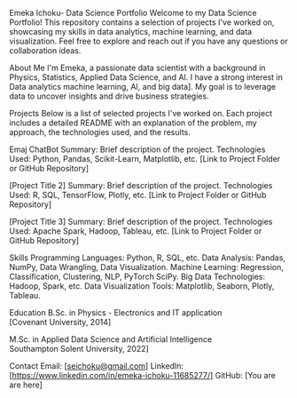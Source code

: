 Emeka Ichoku- Data Science Portfolio
Welcome to my Data Science Portfolio! This repository contains a selection of projects I've worked on, showcasing my skills in data analytics, machine learning, and data visualization. Feel free to explore and reach out if you have any questions or collaboration ideas.

About Me
I'm Emeka, a passionate data scientist with a background in Physics, Statistics, Applied Data Science, and AI. I have a strong interest in Data analytics machine learning, AI, and big data]. My goal is to leverage data to uncover insights and drive business strategies.

Projects
Below is a list of selected projects I've worked on. Each project includes a detailed README with an explanation of the problem, my approach, the technologies used, and the results.

Emaj ChatBot
Summary: Brief description of the project.
Technologies Used: Python, Pandas, Scikit-Learn, Matplotlib, etc.
[Link to Project Folder or GitHub Repository]

[Project Title 2]
Summary: Brief description of the project.
Technologies Used: R, SQL, TensorFlow, Plotly, etc.
[Link to Project Folder or GitHub Repository]

[Project Title 3]
Summary: Brief description of the project.
Technologies Used: Apache Spark, Hadoop, Tableau, etc.
[Link to Project Folder or GitHub Repository]

Skills
Programming Languages: Python, R, SQL, etc.
Data Analysis: Pandas, NumPy, Data Wrangling, Data Visualization.
Machine Learning: Regression, Classification, Clustering, NLP, PyTorch SciPy.
Big Data Technologies: Hadoop, Spark, etc.
Data Visualization Tools: Matplotlib, Seaborn, Plotly, Tableau.

Education
B.Sc. in Physics - Electronics and IT application   
[Covenant University, 2014]

M.Sc. in Applied Data Science and Artificial Intelligence  
Southampton Solent University, 2022]


Contact
Email: [seichoku@gmail.com]
LinkedIn: [https://www.linkedin.com/in/emeka-ichoku-11685277/]
GitHub: [You are are here]
